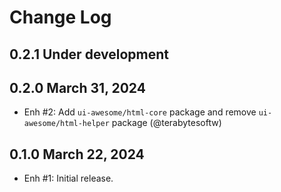 # Change Log

## 0.2.1 Under development

## 0.2.0 March 31, 2024

- Enh #2: Add `ui-awesome/html-core` package and remove `ui-awesome/html-helper` package (@terabytesoftw)

## 0.1.0 March 22, 2024

- Enh #1: Initial release.
